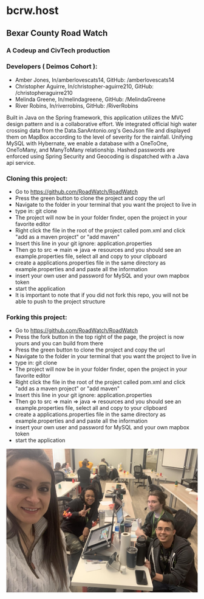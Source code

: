 # bcrw.host
## Bexar County Road Watch
### A Codeup and CivTech production

### Developers ( Deimos Cohort ):
* Amber Jones, In/amberlovescats14, GitHub: /amberlovescats14
* Christopher Aguirre, In/christopher-aguirre210, GitHub: /christopheraguirre210 
* Melinda Greene, In/melindagreene, GitHub: /MelindaGreene
* River Robins, In/riverrobins, GitHub: /RiverRobins

Built in Java on the Spring framework, this application utilizes the MVC design pattern and is a collaborative
effort. We integrated official high water crossing data from the Data.SanAntonio.org's
GeoJson file and displayed them on MapBox according to the level of severity for the rainfall. Unifying MySQL
with Hybernate, we enable a database with a OneToOne, OneToMany, and ManyToMany relationship. Hashed
passwords are enforced using Spring Security and Geocoding is dispatched with a Java api service.

### Cloning this project:
* Go to https://github.com/RoadWatch/RoadWatch
* Press the green button to clone the project and copy the url
* Navigate to the folder in your terminal that you want the project to live in
* type in: git clone <theURLyouCopied>
* The project will now be in your folder finder, open the project in your favorite editor
* Right click the file in the root of the project called pom.xml and click "add as a maven project" or "add maven" 
* Insert this line in your git ignore: application.properties
* Then go to src => main => java => resources and you should see an example.properties file, select all and copy to
 your clipboard
* create a applications.properties file in the same directory as example.properties and and paste all the information
* insert your own user and password for MySQL and your own mapbox token
* start the application
* It is important to note that if you did not fork this repo, you will not be able to push to the project structure

### Forking this project:
* Go to https://github.com/RoadWatch/RoadWatch
* Press the fork button in the top right of the page, the project is now yours and you can build from there
* Press the green button to clone the project and copy the url
* Navigate to the folder in your terminal that you want the project to live in
* type in: git clone <theURLyouCopied>
* The project will now be in your folder finder, open the project in your favorite editor
* Right click the file in the root of the project called pom.xml and click "add as a maven project" or "add maven" 
* Insert this line in your git ignore: application.properties
* Then go to src => main => java => resources and you should see an example.properties file, select all and copy to
 your clipboard
* create a applications.properties file in the same directory as example.properties and and paste all the information
* insert your own user and password for MySQL and your own mapbox token
* start the application

![Hello from our team!](src/main/resources/static/images/team.jpg)